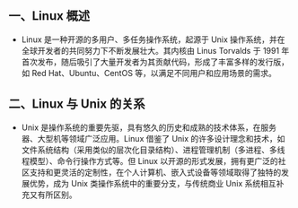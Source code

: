 ## 一、Linux 概述



- Linux 是一种开源的多用户、多任务操作系统，起源于 Unix 操作系统，并在全球开发者的共同努力下不断发展壮大。其内核由 Linus Torvalds 于 1991 年首次发布，随后吸引了大量开发者为其贡献代码，形成了丰富多样的发行版，如 Red Hat、Ubuntu、CentOS 等，以满足不同用户和应用场景的需求。

## 二、Linux 与 Unix 的关系



- Unix 是操作系统的重要先驱，具有悠久的历史和成熟的技术体系，在服务器、大型机等领域广泛应用。Linux 借鉴了 Unix 的许多设计理念和技术，如文件系统结构（采用类似的层次化目录结构）、进程管理机制（多进程、多线程模型）、命令行操作方式等。但 Linux 以开源的形式发展，拥有更广泛的社区支持和更灵活的定制性，在个人计算机、嵌入式设备等领域取得了独特的发展优势，成为 Unix 类操作系统中的重要分支，与传统商业 Unix 系统相互补充又有所区别。